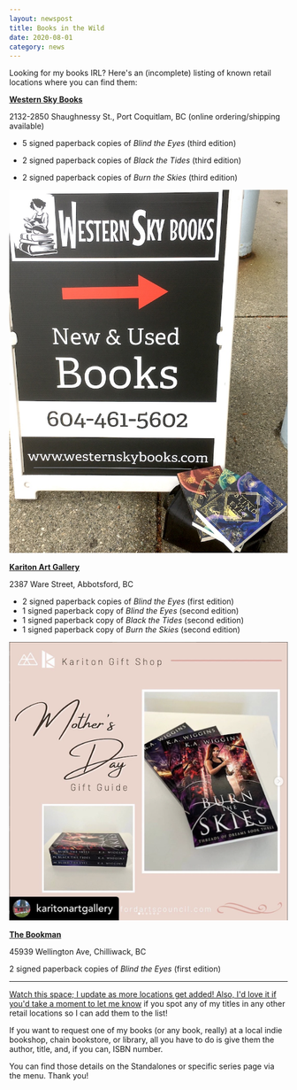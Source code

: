 ```yaml
---
layout: newspost
title: Books in the Wild
date: 2020-08-01
category: news
---
```


Looking for my books IRL? Here's an (incomplete) listing of known retail locations where you can find them:

**[Western Sky Books](https://store.westernskybooks.com/)**

2132-2850 Shaughnessy St., Port Coquitlam, BC (online ordering/shipping available)

- 5 signed paperback copies of *Blind the Eyes* (third edition)

- 2 signed paperback copies of *Black the Tides* (third edition)

- 2 signed paperback copies of *Burn the Skies* (third edition)

<a href="https://store.westernskybooks.com/" target="_blank"><img src="/WSB2024.JPG"></a>

**[Kariton Art Gallery](https://abbotsfordartscouncil.com/boutique/)**

2387 Ware Street, Abbotsford, BC

- 2 signed paperback copies of *Blind the Eyes* (first edition)
- 1 signed paperback copy of *Blind the Eyes* (second edition)
- 1 signed paperback copy of *Black the Tides* (second edition)
- 1 signed paperback copy of *Burn the Skies* (second edition)

<a href="https://abbotsfordartscouncil.com/boutique/" target="_blank"><img src="/Kariton.png"></a>
  
**[The Bookman](https://www.bookman.ca/)**

45939 Wellington Ave, Chilliwack, BC

2 signed paperback copies of *Blind the Eyes* (first edition)

<a href="https://www.bookman.ca/" target="_blank">

---

Watch this space; I update as more locations get added! Also, I'd love it if you'd take a moment to [let me know](mailto:info@kawiggins.com) if you spot any of my titles in any other retail locations so I can add them to the list!

If you want to request one of my books (or any book, really) at a local indie bookshop, chain bookstore, or library, all you have to do is give them the author, title, and, if you can, ISBN number.

You can find those details on the Standalones or specific series page via the menu. Thank you!
